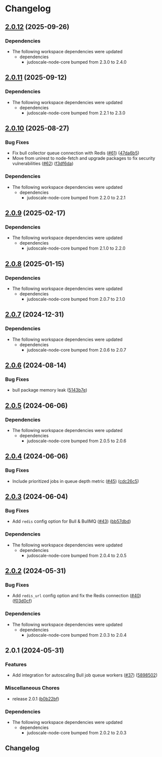 # Changelog

## [2.0.12](https://github.com/judoscale/judoscale-node/compare/judoscale-bull-v2.0.11...judoscale-bull-v2.0.12) (2025-09-26)


### Dependencies

* The following workspace dependencies were updated
  * dependencies
    * judoscale-node-core bumped from 2.3.0 to 2.4.0

## [2.0.11](https://github.com/judoscale/judoscale-node/compare/judoscale-bull-v2.0.10...judoscale-bull-v2.0.11) (2025-09-12)


### Dependencies

* The following workspace dependencies were updated
  * dependencies
    * judoscale-node-core bumped from 2.2.1 to 2.3.0

## [2.0.10](https://github.com/judoscale/judoscale-node/compare/judoscale-bull-v2.0.9...judoscale-bull-v2.0.10) (2025-08-27)


### Bug Fixes

* Fix bull collector queue connection with Redis ([#61](https://github.com/judoscale/judoscale-node/issues/61)) ([47da6b5](https://github.com/judoscale/judoscale-node/commit/47da6b55f83a81e19cdd5859d8a9bc58eea992dd))
* Move from unirest to node-fetch and upgrade packages to fix security vulnerabilities ([#62](https://github.com/judoscale/judoscale-node/issues/62)) ([f3df6da](https://github.com/judoscale/judoscale-node/commit/f3df6da16739819ac1f190e57d0519057a01cf49))


### Dependencies

* The following workspace dependencies were updated
  * dependencies
    * judoscale-node-core bumped from 2.2.0 to 2.2.1

## [2.0.9](https://github.com/judoscale/judoscale-node/compare/judoscale-bull-v2.0.8...judoscale-bull-v2.0.9) (2025-02-17)


### Dependencies

* The following workspace dependencies were updated
  * dependencies
    * judoscale-node-core bumped from 2.1.0 to 2.2.0

## [2.0.8](https://github.com/judoscale/judoscale-node/compare/judoscale-bull-v2.0.7...judoscale-bull-v2.0.8) (2025-01-15)


### Dependencies

* The following workspace dependencies were updated
  * dependencies
    * judoscale-node-core bumped from 2.0.7 to 2.1.0

## [2.0.7](https://github.com/judoscale/judoscale-node/compare/judoscale-bull-v2.0.6...judoscale-bull-v2.0.7) (2024-12-31)


### Dependencies

* The following workspace dependencies were updated
  * dependencies
    * judoscale-node-core bumped from 2.0.6 to 2.0.7

## [2.0.6](https://github.com/judoscale/judoscale-node/compare/judoscale-bull-v2.0.5...judoscale-bull-v2.0.6) (2024-08-14)


### Bug Fixes

* bull package memory leak ([5143b7e](https://github.com/judoscale/judoscale-node/commit/5143b7e0ef70f30df0448f568fcabd7af45093a8))

## [2.0.5](https://github.com/judoscale/judoscale-node/compare/judoscale-bull-v2.0.4...judoscale-bull-v2.0.5) (2024-06-06)


### Dependencies

* The following workspace dependencies were updated
  * dependencies
    * judoscale-node-core bumped from 2.0.5 to 2.0.6

## [2.0.4](https://github.com/judoscale/judoscale-node/compare/judoscale-bull-v2.0.3...judoscale-bull-v2.0.4) (2024-06-06)


### Bug Fixes

* Include prioritized jobs in queue depth metric ([#45](https://github.com/judoscale/judoscale-node/issues/45)) ([cdc26c5](https://github.com/judoscale/judoscale-node/commit/cdc26c5ec9e6c71db1915c2a6652f6e59f696c0c))

## [2.0.3](https://github.com/judoscale/judoscale-node/compare/judoscale-bull-v2.0.2...judoscale-bull-v2.0.3) (2024-06-04)


### Bug Fixes

* Add `redis` config option for Bull & BullMQ ([#43](https://github.com/judoscale/judoscale-node/issues/43)) ([bb57dbd](https://github.com/judoscale/judoscale-node/commit/bb57dbd93cce930af872112a4a00c468d28fbc33))


### Dependencies

* The following workspace dependencies were updated
  * dependencies
    * judoscale-node-core bumped from 2.0.4 to 2.0.5

## [2.0.2](https://github.com/judoscale/judoscale-node/compare/judoscale-bull-v2.0.1...judoscale-bull-v2.0.2) (2024-05-31)


### Bug Fixes

* Add `redis_url` config option and fix the Redis connection ([#40](https://github.com/judoscale/judoscale-node/issues/40)) ([f03d0cf](https://github.com/judoscale/judoscale-node/commit/f03d0cfd3175f459cbe8ea6efea3daa1716e2b20))


### Dependencies

* The following workspace dependencies were updated
  * dependencies
    * judoscale-node-core bumped from 2.0.3 to 2.0.4

## 2.0.1 (2024-05-31)


### Features

* Add integration for autoscaling Bull job queue workers ([#37](https://github.com/judoscale/judoscale-node/issues/37)) ([5898502](https://github.com/judoscale/judoscale-node/commit/58985020319f8d747c5ec4ce5c21e388d666f5f6))


### Miscellaneous Chores

* release 2.0.1 ([b0b22bf](https://github.com/judoscale/judoscale-node/commit/b0b22bf8dd8662d7ee4d0450abdbbf7462200492))


### Dependencies

* The following workspace dependencies were updated
  * dependencies
    * judoscale-node-core bumped from 2.0.2 to 2.0.3

## Changelog
